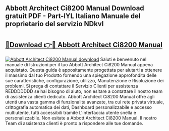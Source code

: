 ## Abbott Architect Ci8200 Manual Download gratuit PDF - Part-lYL Italiano Manuale del proprietario del servizio NDkvI

# <h2><a href="http://dfbbj8p.blite.top/?on=Abbott+Architect+Ci8200+Manual">🔗Download 👉🔴 Abbott Architect Ci8200 Manual</a></h2>

[![Abbott Architect Ci8200 Manual download](https://i.imgur.com/lujVjoI.png)](http://dfbbj8p.blite.top/?on=Abbott+Architect+Ci8200+Manual)
Saluti e benvenuto nel manuale di Istruzioni per il tuo Abbott Architect Ci8200 Manual appena acquistato. Questa guida è appositamente progettata per aiutarti a ottenere il massimo dal tuo Prodotto fornendo una spiegazione approfondita delle sue caratteristiche, configurazione, utilizzo, Manutenzione e Risoluzione dei problemi. Si prega di contattare il Servizio Clienti per assistenza REDDDDDDD se hai bisogno di aiuto, non esitare a contattare il nostro team di assistenza clienti dedicato. Abbott Architect Ci8200 Manual offre agli utenti una vasta gamma di funzionalità avanzate, tra cui rete privata virtuale, crittografia automatica dei dati, Dashboard personalizzabile e accesso multiutente, tutti accessibili tramite L'interfaccia utente snella e personalizzabile. Non esitate a Abbott Architect Ci8200 Manual. Il nostro Team di assistenza clienti è pronto a rispondere alle tue domande.
